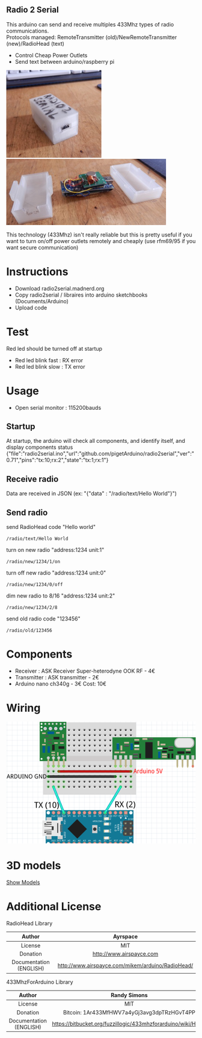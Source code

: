 Radio 2 Serial
----
This arduino can send and receive multiples 433Mhz types of radio communications.   
Protocols managed: RemoteTransmitter (old)/NewRemoteTransmitter (new)/RadioHead (text)

* Control Cheap Power Outlets
* Send text between arduino/raspberry pi

![radio2serial](https://github.com/pigetArduino/radio2serial/blob/master/doc/radio2serial.jpg)
![radio2serial_internal](https://github.com/pigetArduino/radio2serial/blob/master/doc/radio2serial_internal.jpg)

This technology (433Mhz) isn't really reliable but this is pretty useful if you want to turn on/off power outlets remotely and cheaply (use rfm69/95 if you want secure communication)   

# Instructions
* Download radio2serial.madnerd.org
* Copy radio2serial / libraires into arduino sketchbooks (Documents/Arduino)
* Upload code

# Test
Red led should be turned off at startup
* Red led blink fast : RX error
* Red led blink slow : TX error

# Usage
* Open serial monitor : 115200bauds

## Startup
At startup, the arduino will check all components, and identify itself, and display components status
{"file":"radio2serial.ino","url":"github.com/pigetArduino/radio2serial","ver":"0.71","pins":"tx:10;rx:2","state":"tx:1;rx:1"}

## Receive radio
Data are received in JSON (ex: "{"data" : "/radio/text/Hello World"}")

## Send radio
send RadioHead code "Hello world"
```
/radio/text/Hello World
```
turn on new radio "address:1234 unit:1" 
```
/radio/new/1234/1/on
```
turn off new radio "address:1234 unit:0"
```
/radio/new/1234/0/off
```
dim new radio to 8/16 "address:1234 unit:2"
```
/radio/new/1234/2/8
```
send old radio code "123456"
```
/radio/old/123456
```

# Components
* Receiver : ASK Receiver Super-heterodyne  OOK RF - 4€
* Transmitter : ASK transmitter - 2€
* Arduino nano ch340g - 3€
Cost: 10€

# Wiring
![Pinout](https://raw.githubusercontent.com/pigetArduino/radio2serial/master/doc/schema_radio2serial.png)


# 3D models
[Show Models](https://raw.githubusercontent.com/pigetArduino/radio2serial/master/3D/)

# Additional License

RadioHead Library

|Author                 | Ayrspace                                         |
|:---------------------:|:------------------------------------------------:|
|License                | MIT                                              |
|Donation               | http://www.airspayce.com                         |
|Documentation (ENGLISH)| http://www.airspayce.com/mikem/arduino/RadioHead/|


433MhzForArduino Library

|Author                 | Randy Simons                                                |
|:---------------------:|:-----------------------------------------------------------:|
|License                | MIT                                                         |
|Donation               | Bitcoin: 1Ar433MfHWV7a4yGj3avg3dpTRzHGvT4PP                 |
|Documentation (ENGLISH)| https://bitbucket.org/fuzzillogic/433mhzforarduino/wiki/Home|


